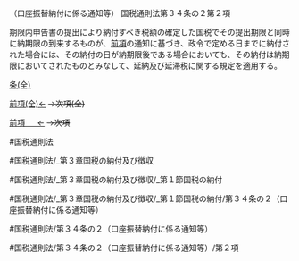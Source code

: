 （口座振替納付に係る通知等）
国税通則法第３４条の２第２項

期限内申告書の提出により納付すべき税額の確定した国税でその提出期限と同時に納期限の到来するものが、[前項](国税通則法＿＿＿＿＿第３４条の２第１項)の通知に基づき、政令で定める日までに納付された場合には、その納付の日が納期限後である場合においても、その納付は納期限においてされたものとみなして、延納及び延滞税に関する規定を適用する。

[条(全)](国税通則法＿＿＿＿＿第３４条の２_.md)

[前項(全)←](国税通則法＿＿＿＿＿第３４条の２第１項_.md)  ~~→次項(全)~~

[前項 　 ←](国税通則法＿＿＿＿＿第３４条の２第１項.md)  ~~→次項~~



#国税通則法

#国税通則法/_第３章国税の納付及び徴収

#国税通則法/_第３章国税の納付及び徴収/_第１節国税の納付

#国税通則法/_第３章国税の納付及び徴収/_第１節国税の納付/第３４条の２（口座振替納付に係る通知等）

#国税通則法/第３４条の２（口座振替納付に係る通知等）

#国税通則法/第３４条の２（口座振替納付に係る通知等）/第２項

